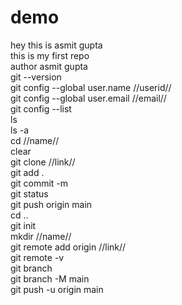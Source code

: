 # demo
hey this is asmit gupta <br> this is my first repo<br>
author asmit gupta<br>
git --version<br>
git config --global user.name //userid//<br>
git config --global user.email //email//<br>
git config --list<br>
ls<br>
ls -a <br>
cd //name//<br>
clear<br>
git clone //link//<br>
git add .<br>
git commit -m<br>
git status<br>
git push origin main<br>
cd ..<br>
git init<br>
mkdir //name//<br>
git remote add origin //link// <br>
git remote -v<br>
git branch<br>
git branch -M main<br>
git push -u origin main<br>
